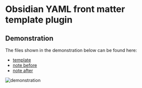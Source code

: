 # Obsidian YAML front matter template plugin

## Demonstration

The files shown in the demonstration below can be found here:

- [template](template.md)
- [note before](note-before.md)
- [note after](note-after.md)

![demonstration](demonstration.gif)
